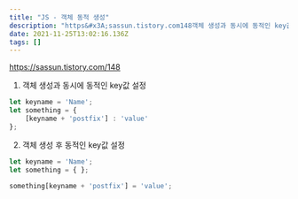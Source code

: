 ```yaml
---
title: "JS - 객체 동적 생성"
description: "https&#x3A;sassun.tistory.com148객체 생성과 동시에 동적인 key값 설정객체 생성 후 동적인 key값 설정"
date: 2021-11-25T13:02:16.136Z
tags: []
---
```

https://sassun.tistory.com/148

1. 객체 생성과 동시에 동적인 key값 설정
``` js
let keyname = 'Name';
let something = {
    [keyname + 'postfix'] : 'value'
};
```



2. 객체 생성 후 동적인 key값 설정
```js
let keyname = 'Name';
let something = { };
 
something[keyname + 'postfix'] = 'value';
```